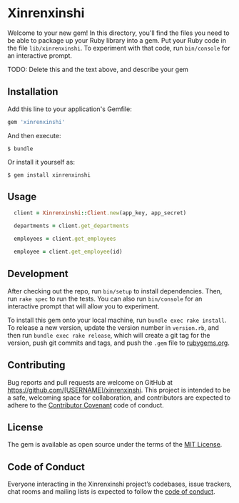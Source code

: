 # Xinrenxinshi

Welcome to your new gem! In this directory, you'll find the files you need to be able to package up your Ruby library into a gem. Put your Ruby code in the file `lib/xinrenxinshi`. To experiment with that code, run `bin/console` for an interactive prompt.

TODO: Delete this and the text above, and describe your gem

## Installation

Add this line to your application's Gemfile:

```ruby
gem 'xinrenxinshi'
```

And then execute:

    $ bundle

Or install it yourself as:

    $ gem install xinrenxinshi

## Usage

```ruby
  client = Xinrenxinshi::Client.new(app_key, app_secret)

  departments = client.get_departments

  employees = client.get_employees

  employee = client.get_employee(id)
```

## Development

After checking out the repo, run `bin/setup` to install dependencies. Then, run `rake spec` to run the tests. You can also run `bin/console` for an interactive prompt that will allow you to experiment.

To install this gem onto your local machine, run `bundle exec rake install`. To release a new version, update the version number in `version.rb`, and then run `bundle exec rake release`, which will create a git tag for the version, push git commits and tags, and push the `.gem` file to [rubygems.org](https://rubygems.org).

## Contributing

Bug reports and pull requests are welcome on GitHub at https://github.com/[USERNAME]/xinrenxinshi. This project is intended to be a safe, welcoming space for collaboration, and contributors are expected to adhere to the [Contributor Covenant](http://contributor-covenant.org) code of conduct.

## License

The gem is available as open source under the terms of the [MIT License](https://opensource.org/licenses/MIT).

## Code of Conduct

Everyone interacting in the Xinrenxinshi project’s codebases, issue trackers, chat rooms and mailing lists is expected to follow the [code of conduct](https://github.com/[USERNAME]/xinrenxinshi/blob/master/CODE_OF_CONDUCT.md).
